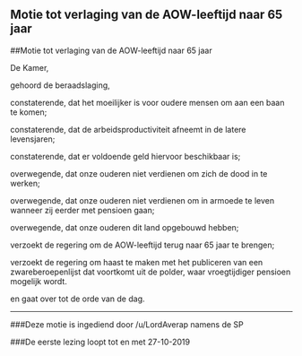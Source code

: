 ## Motie tot verlaging van de AOW-leeftijd naar 65 jaar 
 
##Motie tot verlaging van de AOW-leeftijd naar 65 jaar

De Kamer,

gehoord de beraadslaging,

constaterende, dat het moeilijker is voor oudere mensen om aan een baan te komen;

constaterende, dat de arbeidsproductiviteit afneemt in de latere levensjaren;

constaterende, dat er voldoende geld hiervoor beschikbaar is;

overwegende, dat onze ouderen niet verdienen om zich de dood in te werken;

overwegende, dat onze ouderen niet verdienen om in armoede te leven wanneer zij eerder met pensioen gaan;

overwegende, dat onze ouderen dit land opgebouwd hebben;

verzoekt de regering om de AOW-leeftijd terug naar 65 jaar te brengen;

verzoekt de regering om haast te maken met het publiceren van een zwareberoepenlijst dat voortkomt uit de polder, waar vroegtijdiger pensioen mogelijk wordt.

en gaat over tot de orde van de dag.

--- 

###Deze motie is ingediend door /u/LordAverap namens de SP

###De eerste lezing loopt tot en met 27-10-2019